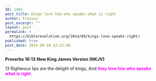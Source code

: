 ```yaml
---
ID: 1482
post_title: Kings love him who speaks what is right
author: Praison
post_excerpt: ""
layout: post
permalink: >
  https://biblerevelation.org/2014/09/kings-love-speaks-right/
published: true
post_date: 2014-09-16 22:22:49
---
```

<strong>Proverbs 16:13</strong>
<strong> New King James Version (NKJV)</strong>

13 Righteous lips are the delight of kings,
And <span style="color: #ff00ff;"><strong>they love him who speaks what is right</strong></span>.